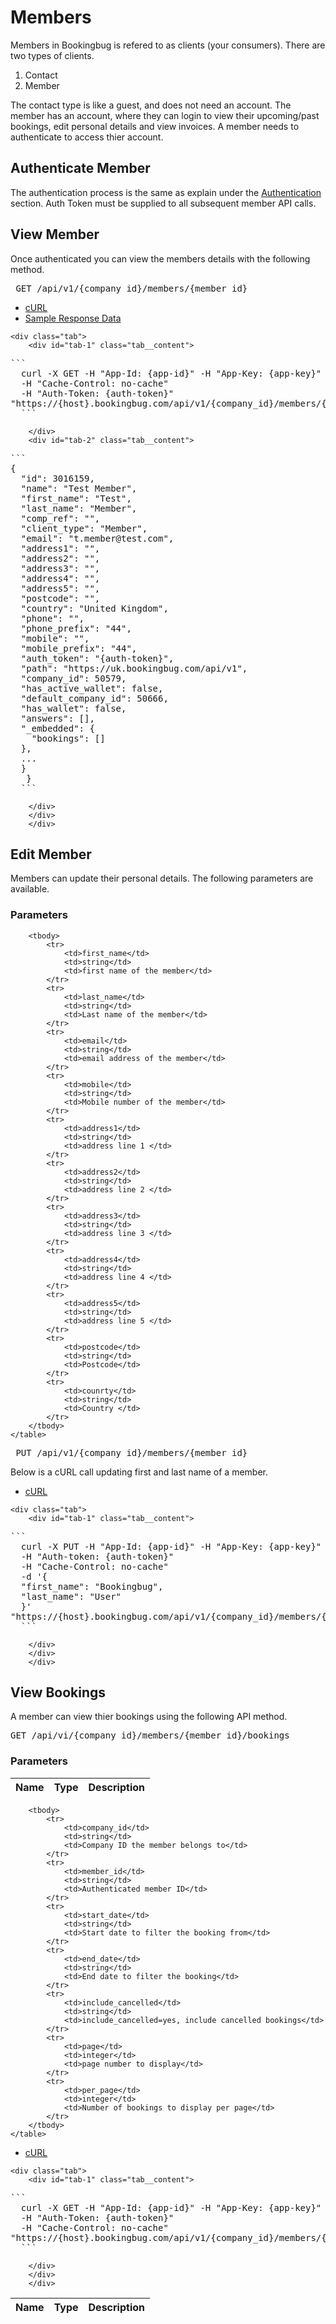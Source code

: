 # Members

Members in Bookingbug is refered to as clients (your consumers). There are two types of clients.

1. Contact 
2. Member 

The contact type is like a guest, and does not need an account. The member has an account, where they can login to view their upcoming/past bookings, edit personal details and view invoices. A member needs to authenticate to access thier account. 

## Authenticate Member

The authentication process is the same as explain under the [Authentication](docs/rest-api/authentication) section. Auth Token must be supplied to all subsequent member API calls.

## View Member

Once authenticated you can view the members details with the following method.

<pre> GET /api/v1/{company_id}/members/{member_id} </pre>

<div class="tabs">
    <ul class="tabs__menu">
        <li class="current"><a href="#tab-1">cURL</a></li>
        <li><a href="#tab-2">Sample Response Data</a></li>
    </ul>

    <div class="tab">
        <div id="tab-1" class="tab__content">
<pre>
```
  curl -X GET -H "App-Id: {app-id}" -H "App-Key: {app-key}" -H "Content-Type: application/json" 
  -H "Cache-Control: no-cache" 
  -H "Auth-Token: {auth-token}"
"https://{host}.bookingbug.com/api/v1/{company_id}/members/{member_id}"
  ```
</pre>
        </div>
        <div id="tab-2" class="tab__content">
<pre>
```
{
  "id": 3016159,
  "name": "Test Member",
  "first_name": "Test",
  "last_name": "Member",
  "comp_ref": "",
  "client_type": "Member",
  "email": "t.member@test.com",
  "address1": "",
  "address2": "",
  "address3": "",
  "address4": "",
  "address5": "",
  "postcode": "",
  "country": "United Kingdom",
  "phone": "",
  "phone_prefix": "44",
  "mobile": "",
  "mobile_prefix": "44",
  "auth_token": "{auth-token}",
  "path": "https://uk.bookingbug.com/api/v1",
  "company_id": 50579,
  "has_active_wallet": false,
  "default_company_id": 50666,
  "has_wallet": false,
  "answers": [],
  "_embedded": {
    "bookings": []
  },
  ...
  }
   }
  ```
</pre>
        </div>
        </div>
        </div>

## Edit Member

Members can update their personal details. The following parameters are available.

### Parameters
<table class="pure-table">
        <thead>
            <tr>
                <th>Name</th>
                <th>Type</th>
                <th>Description</th>
            </tr>
        </thead>
    
        <tbody>
            <tr>
                <td>first_name</td>
                <td>string</td>
                <td>first name of the member</td>
            </tr>
            <tr>
                <td>last_name</td>
                <td>string</td>
                <td>Last name of the member</td>
            </tr>
            <tr>
                <td>email</td>
                <td>string</td>
                <td>email address of the member</td>
            </tr>
            <tr>
                <td>mobile</td>
                <td>string</td>
                <td>Mobile number of the member</td>
            </tr>
            <tr>
                <td>address1</td>
                <td>string</td>
                <td>address line 1 </td>
            </tr>
            <tr>
                <td>address2</td>
                <td>string</td>
                <td>address line 2 </td>
            </tr>
            <tr>
                <td>address3</td>
                <td>string</td>
                <td>address line 3 </td>
            </tr>
            <tr>
                <td>address4</td>
                <td>string</td>
                <td>address line 4 </td>
            </tr>
            <tr>
                <td>address5</td>
                <td>string</td>
                <td>address line 5 </td>
            </tr>
            <tr>
                <td>postcode</td>
                <td>string</td>
                <td>Postcode</td>
            </tr>
            <tr>
                <td>counrty</td>
                <td>string</td>
                <td>Country </td>
            </tr>
        </tbody>
    </table>

<pre> PUT /api/v1/{company_id}/members/{member_id} </pre>

Below is a cURL call updating first and last name of a member. 

<div class="tabs">
    <ul class="tabs__menu">
        <li class="current"><a href="#tab-1">cURL</a></li>
    </ul>

    <div class="tab">
        <div id="tab-1" class="tab__content">
<pre>
```
  curl -X PUT -H "App-Id: {app-id}" -H "App-Key: {app-key}" -H "Content-Type: application/json" 
  -H "Auth-token: {auth-token}"
  -H "Cache-Control: no-cache"
  -d '{
  "first_name": "Bookingbug", 
  "last_name": "User"
  }'
"https://{host}.bookingbug.com/api/v1/{company_id}/members/{member_id}"
  ```
</pre>
        </div>
        </div>
        </div>

## View Bookings

A member can view thier bookings using the following API method.

<pre>GET /api/vi/{company_id}/members/{member_id}/bookings</pre>

### Parameters
<table class="pure-table">
        <thead>
            <tr>
                <th>Name</th>
                <th>Type</th>
                <th>Description</th>
            </tr>
        </thead>
    
        <tbody>
            <tr>
                <td>company_id</td>
                <td>string</td>
                <td>Company ID the member belongs to</td>
            </tr>
            <tr>
                <td>member_id</td>
                <td>string</td>
                <td>Authenticated member ID</td>
            </tr>
            <tr>
                <td>start_date</td>
                <td>string</td>
                <td>Start date to filter the booking from</td>
            </tr>
            <tr>
                <td>end_date</td>
                <td>string</td>
                <td>End date to filter the booking</td>
            </tr>
            <tr>
                <td>include_cancelled</td>
                <td>string</td>
                <td>include_cancelled=yes, include cancelled bookings</td>
            </tr>
            <tr>
                <td>page</td>
                <td>integer</td>
                <td>page number to display</td>
            </tr>
            <tr>
                <td>per_page</td>
                <td>integer</td>
                <td>Number of bookings to display per page</td>
            </tr>
        </tbody>
    </table>

<div class="tabs">
    <ul class="tabs__menu">
        <li class="current"><a href="#tab-1">cURL</a></li>
    </ul>

    <div class="tab">
        <div id="tab-1" class="tab__content">
<pre>
```
  curl -X GET -H "App-Id: {app-id}" -H "App-Key: {app-key}" -H "Content-Type: application/json" 
  -H "Auth-Token: {auth-token}"
  -H "Cache-Control: no-cache"
"https://{host}.bookingbug.com/api/v1/{company_id}/members/{member_id}/bookings?per_page=50&page=1"
  ```
</pre>
        </div>
        </div>
        </div>